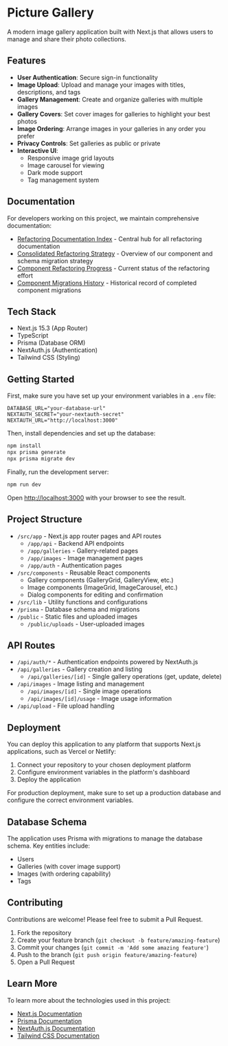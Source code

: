 # Picture Gallery

A modern image gallery application built with Next.js that allows users to manage and share their photo collections.

## Features

- **User Authentication**: Secure sign-in functionality
- **Image Upload**: Upload and manage your images with titles, descriptions, and tags
- **Gallery Management**: Create and organize galleries with multiple images
- **Gallery Covers**: Set cover images for galleries to highlight your best photos
- **Image Ordering**: Arrange images in your galleries in any order you prefer
- **Privacy Controls**: Set galleries as public or private
- **Interactive UI**: 
  - Responsive image grid layouts
  - Image carousel for viewing
  - Dark mode support
  - Tag management system

## Documentation

For developers working on this project, we maintain comprehensive documentation:

- [Refactoring Documentation Index](/docs/refactoring-documentation-index.md) - Central hub for all refactoring documentation
- [Consolidated Refactoring Strategy](/docs/refactoring-strategy-consolidated.md) - Overview of our component and schema migration strategy
- [Component Refactoring Progress](/docs/component-refactoring-progress.md) - Current status of the refactoring effort
- [Component Migrations History](/docs/component-migrations-history.md) - Historical record of completed component migrations

## Tech Stack

- Next.js 15.3 (App Router)
- TypeScript
- Prisma (Database ORM)
- NextAuth.js (Authentication)
- Tailwind CSS (Styling)

## Getting Started

First, make sure you have set up your environment variables in a `.env` file:

```env
DATABASE_URL="your-database-url"
NEXTAUTH_SECRET="your-nextauth-secret"
NEXTAUTH_URL="http://localhost:3000"
```

Then, install dependencies and set up the database:

```bash
npm install
npx prisma generate
npx prisma migrate dev
```

Finally, run the development server:

```bash
npm run dev
```

Open [http://localhost:3000](http://localhost:3000) with your browser to see the result.

## Project Structure

- `/src/app` - Next.js app router pages and API routes
  - `/app/api` - Backend API endpoints
  - `/app/galleries` - Gallery-related pages
  - `/app/images` - Image management pages
  - `/app/auth` - Authentication pages
- `/src/components` - Reusable React components
  - Gallery components (GalleryGrid, GalleryView, etc.)
  - Image components (ImageGrid, ImageCarousel, etc.)
  - Dialog components for editing and confirmation
- `/src/lib` - Utility functions and configurations
- `/prisma` - Database schema and migrations
- `/public` - Static files and uploaded images
  - `/public/uploads` - User-uploaded images

## API Routes

- `/api/auth/*` - Authentication endpoints powered by NextAuth.js
- `/api/galleries` - Gallery creation and listing
  - `/api/galleries/[id]` - Single gallery operations (get, update, delete)
- `/api/images` - Image listing and management
  - `/api/images/[id]` - Single image operations
  - `/api/images/[id]/usage` - Image usage information
- `/api/upload` - File upload handling

## Deployment

You can deploy this application to any platform that supports Next.js applications, such as Vercel or Netlify:

1. Connect your repository to your chosen deployment platform
2. Configure environment variables in the platform's dashboard
3. Deploy the application

For production deployment, make sure to set up a production database and configure the correct environment variables.

## Database Schema

The application uses Prisma with migrations to manage the database schema. Key entities include:

- Users
- Galleries (with cover image support)
- Images (with ordering capability)
- Tags

## Contributing

Contributions are welcome! Please feel free to submit a Pull Request.

1. Fork the repository
2. Create your feature branch (`git checkout -b feature/amazing-feature`)
3. Commit your changes (`git commit -m 'Add some amazing feature'`)
4. Push to the branch (`git push origin feature/amazing-feature`)
5. Open a Pull Request

## Learn More

To learn more about the technologies used in this project:

- [Next.js Documentation](https://nextjs.org/docs)
- [Prisma Documentation](https://www.prisma.io/docs)
- [NextAuth.js Documentation](https://next-auth.js.org)
- [Tailwind CSS Documentation](https://tailwindcss.com/docs)
